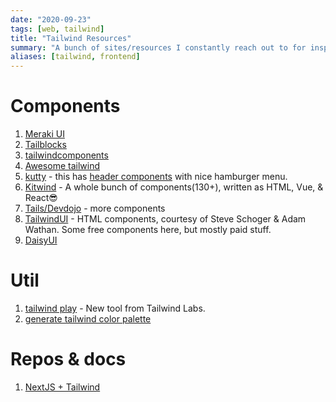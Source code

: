 ```yaml
---
date: "2020-09-23"
tags: [web, tailwind]
title: "Tailwind Resources"
summary: "A bunch of sites/resources I constantly reach out to for inspiration when using tailwind, which is like all the time"
aliases: [tailwind, frontend]
---
```


# Components
1. [Meraki UI](https://merakiui.com)
2. [Tailblocks](https://mertjf.github.io/tailblocks/)
5. [tailwindcomponents](https://tailwindcomponents.com/)
6. [Awesome tailwind](https://github.com/aniftyco/awesome-tailwindcss)
7. [kutty](https://kutty.netlify.app/docs/) - this has [header components](https://kutty.netlify.app/components/headers/) with nice hamburger menu.
8.  [Kitwind](https://kitwind.io/products/kometa/components) - A whole bunch of components(130+), written as HTML, Vue, & React😎
9.  [Tails/Devdojo](https://devdojo.com/tailwindcss/components) - more components
10. [TailwindUI](https://tailwindui.com/components) - HTML components, courtesy of Steve Schoger & Adam Wathan. Some free components here, but mostly paid stuff.
14. [DaisyUI](https://daisyui.com/)

# Util
1. [tailwind play](https://play.tailwindcss.com/) - New tool from Tailwind Labs.
1. [generate tailwind color palette](https://javisperez.github.io/tailwindcolorshades/#/)

# Repos & docs
1. [NextJS + Tailwind](https://tailwindcss.com/docs/guides/nextjs)